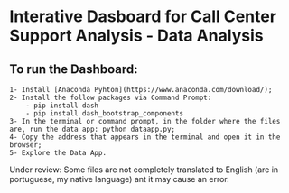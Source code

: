 # Interative Dasboard for Call Center Support Analysis - Data Analysis

## To run the Dashboard:
    1- Install [Anaconda Pyhton](https://www.anaconda.com/download/); 
    2- Install the follow packages via Command Prompt:
        - pip install dash
        - pip install dash_bootstrap_components
    3- In the terminal or command prompt, in the folder where the files are, run the data app: python dataapp.py;
    4- Copy the address that appears in the terminal and open it in the browser;
    5- Explore the Data App.

Under review: Some files are not completely translated to English (are in portuguese, my native language) ant it may cause an error. 